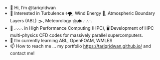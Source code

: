 - 👋 Hi, I’m @tariqridwan
- 👀 Interested in Turbulence 🌀🌪, Wind Energy 💨, Atmospheric Boundary Layers (ABL) 🌫, Meteorology ⛈️🌧 .·.·.·.
- 👀  .·.·.·. in High Performance Computing (HPC), 🖥️ Development of HPC multi-physics CFD codes for massively parallel supercomputers.
- 🌱 I’m currently learning ABL, OpenFOAM, WMLES
- 📫 How to reach me ... my portfolio https://tariqridwan.github.io/ and contact me!

<!---
tariqridwan/tariqridwan is a ✨ special ✨ repository because its `README.md` (this file) appears on your GitHub profile.
You can click the Preview link to take a look at your changes.
--->
